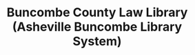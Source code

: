 ---
layout: repo
title: "Buncombe County Law Library (Asheville Buncombe Library System)"
id: 5369
permalink: repos/5369/
---
